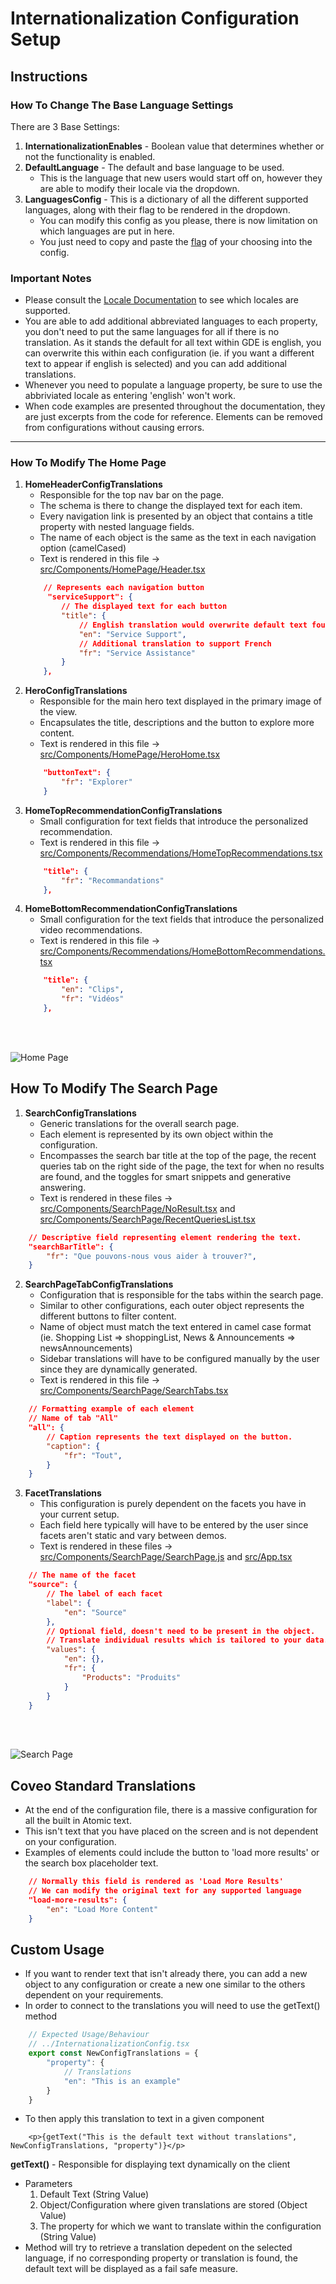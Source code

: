 # Internationalization Configuration Setup

## Instructions
### How To Change The Base Language Settings
There are 3 Base Settings:
1. **InternationalizationEnables** - Boolean value that determines whether or not the functionality is enabled.
2. **DefaultLanguage** - The default and base language to be used.
    - This is the language that new users would start off on, however they are able to modify their locale via the dropdown.
3. **LanguagesConfig** - This is a dictionary of all the different supported languages, along with their flag to be rendered in the dropdown.
    - You can modify this config as you please, there is now limitation on which languages are put in here.
    - You just need to copy and paste the [flag](https://flagpedia.net/emoji) of your choosing into the config.

### Important Notes
- Please consult the [Locale Documentation](https://github.com/coveo/ui-kit/blob/master/packages/atomic/src/locales.json) to see which locales are supported.
- You are able to add additional abbreviated languages to each property, you don't need to put the same languages for all if there is no translation. As it stands the default for all text within GDE is english, you can overwrite this within each configuration (ie. if you want a different text to appear if english is selected) and you can add additional translations.
- Whenever you need to populate a language property, be sure to use the abbriviated locale as entering 'english' won't work.
- When code examples are presented throughout the documentation, they are just excerpts from the code for reference. Elements can be removed from configurations without causing errors.

<hr>

### How To Modify The Home Page
1. **HomeHeaderConfigTranslations**
    - Responsible for the top nav bar on the page.
    - The schema is there to change the displayed text for each item.
    - Every navigation link is presented by an object that contains a title property with nested language fields.
    - The name of each object is the same as the text in each navigation option (camelCased)
    - Text is rendered in this file -> [src/Components/HomePage/Header.tsx](./src/Components/HomePage/Header.tsx)
    ```json
        // Represents each navigation button
         "serviceSupport": {
            // The displayed text for each button
            "title": {
                // English translation would overwrite default text found in HTML
                "en": "Service Support",
                // Additional translation to support French
                "fr": "Service Assistance"
            }
        },
    ```
2. **HeroConfigTranslations**
    - Responsible for the main hero text displayed in the primary image of the view.
    - Encapsulates the title, descriptions and the button to explore more content.
    - Text is rendered in this file -> [src/Components/HomePage/HeroHome.tsx](./src/Components/HomePage/HeroHome.tsx)
    ```json
        "buttonText": {
            "fr": "Explorer"
        }
    ```
3. **HomeTopRecommendationConfigTranslations**
    - Small configuration for text fields that introduce the personalized recommendation. 
    - Text is rendered in this file -> [src/Components/Recommendations/HomeTopRecommendations.tsx](./src/Components/Recommendations/HomeTopRecommendations.tsx)
    ```json
        "title": {
            "fr": "Recommandations"
        },
    ```
4. **HomeBottomRecommendationConfigTranslations**
    - Small configuration for the text fields that introduce the personalized video recommendations.
    - Text is rendered in this file -> [src/Components/Recommendations/HomeBottomRecommendations.tsx](./src/Components/Recommendations/HomeBottomRecommendations.tsx)
    ```json
        "title": {
            "en": "Clips",
            "fr": "Vidéos"
        },
    ```
<br><br>

![Home Page](./images/Home.png)

## How To Modify The Search Page
1. **SearchConfigTranslations**
    - Generic translations for the overall search page.
    - Each element is represented by its own object within the configuration.
    - Encompasses the search bar title at the top of the page, the recent queries tab on the right side of the page, the text for when no results are found, and the toggles for smart snippets and generative answering.
    - Text is rendered in these files -> [src/Components/SearchPage/NoResult.tsx](./src/Components/SearchPage/NoResult.tsx) and [src/Components/SearchPage/RecentQueriesList.tsx](src/Components/SearchPage/RecentQueriesList.tsx)
```json
    // Descriptive field representing element rendering the text.
    "searchBarTitle": {
        "fr": "Que pouvons-nous vous aider à trouver?",
    }
```
2. **SearchPageTabConfigTranslations**
    - Configuration that is responsible for the tabs within the search page.
    - Similar to other configurations, each outer object represents the different buttons to filter content.
    - Name of object must match the text entered in camel case format (ie. Shopping List => shoppingList, News & Announcements => newsAnnouncements)
    - Sidebar translations will have to be configured manually by the user since they are dynamically generated.
    - Text is rendered in this file -> [src/Components/SearchPage/SearchTabs.tsx](./src/Components/SearchPage/SearchTabs.tsx)
```json
    // Formatting example of each element
    // Name of tab "All"
    "all": {
        // Caption represents the text displayed on the button.
        "caption": {
            "fr": "Tout",
        }
    }
```
3. **FacetTranslations**
    - This configuration is purely dependent on the facets you have in your current setup.
    - Each field here typically will have to be entered by the user since facets aren't static and vary between demos.
    - Text is rendered in these files -> [src/Components/SearchPage/SearchPage.js](./src/Components/SearchPage/SearchPage.js) and [src/App.tsx](./src/App.tsx)
```json
    // The name of the facet 
    "source": {
        // The label of each facet
        "label": {
            "en": "Source"
        },
        // Optional field, doesn't need to be present in the object.
        // Translate individual results which is tailored to your data.
        "values": {
            "en": {},
            "fr": {
                "Products": "Produits"
            }
        }
    }
```
<br><br>

![Search Page](./images/Search.png)

## Coveo Standard Translations
- At the end of the configuration file, there is a massive configuration for all the built in Atomic text.
- This isn't text that you have placed on the screen and is not dependent on your configuration.
- Examples of elements could include the button to 'load more results' or the search box placeholder text.
```json
    // Normally this field is rendered as 'Load More Results'
    // We can modify the original text for any supported language
    "load-more-results": {
        "en": "Load More Content"
    }
```

## Custom Usage
- If you want to render text that isn't already there, you can add a new object to any configuration or create a new one similar to the others dependent on your requirements.
- In order to connect to the translations you will need to use the getText() method 
```javascript
    // Expected Usage/Behaviour
    // ../InternationalizationConfig.tsx
    export const NewConfigTranslations = {
        "property": {
            // Translations
            "en": "This is an example"
        }
    }
```
- To then apply this translation to text in a given component
```JSX
    <p>{getText("This is the default text without translations", NewConfigTranslations, "property")}</p>
```
**getText()** - Responsible for displaying text dynamically on the client
- Parameters
    1. Default Text (String Value)
    2. Object/Configuration where given translations are stored (Object Value)
    3. The property for which we want to translate within the configuration (String Value)
- Method will try to retrieve a translation depedent on the selected language, if no corresponding property or translation is found, the default text will be displayed as a fail safe measure.


